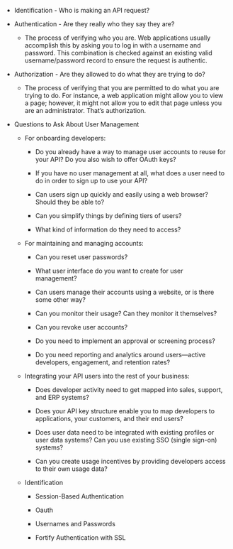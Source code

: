 -   Identification - Who is making an API request? 
    
-   Authentication - Are they really who they say they are? 
    
    -   The process of verifying who you are. Web applications usually accomplish this by asking you to log in with a username and password. This combination is checked against an existing valid username/password record to ensure the request is authentic. 
        
-   Authorization - Are they allowed to do what they are trying to do? 
    
    -   The process of verifying that you are permitted to do what you are trying to do. For instance, a web application might allow you to view a page; however, it might not allow you to edit that page unless you are an administrator. That’s authorization. 
        
    
-   Questions to Ask About User Management 
    
    -   For onboarding developers: 
        
        -   Do you already have a way to manage user accounts to reuse for your API? Do you also wish to offer OAuth keys? 
            
        -   If you have no user management at all, what does a user need to do in order to sign up to use your API? 
            
        -   Can users sign up quickly and easily using a web browser? Should they be able to? 
            
        -   Can you simplify things by defining tiers of users? 
            
        -   What kind of information do they need to access? 
            
    -   For maintaining and managing accounts: 
        
        -   Can you reset user passwords? 
            
        -   What user interface do you want to create for user management? 
            
        -   Can users manage their accounts using a website, or is there some other way? 
            
        -   Can you monitor their usage? Can they monitor it themselves? 
            
        -   Can you revoke user accounts? 
            
        -   Do you need to implement an approval or screening process? 
            
        -   Do you need reporting and analytics around users—active developers, engagement, and retention rates? 
            
    -   Integrating your API users into the rest of your business: 
        
        -   Does developer activity need to get mapped into sales, support, and ERP systems? 
            
        -   Does your API key structure enable you to map developers to applications, your customers, and their end users? 
            
        -   Does user data need to be integrated with existing profiles or user data systems? Can you use existing SSO (single sign-on) systems? 
            
        -   Can you create usage incentives by providing developers access to their own usage data? 
            
    -   Identification 
        
        -   Session-Based Authentication 
            
        -   Oauth 
            
        -   Usernames and Passwords 
            
        -   Fortify Authentication with SSL